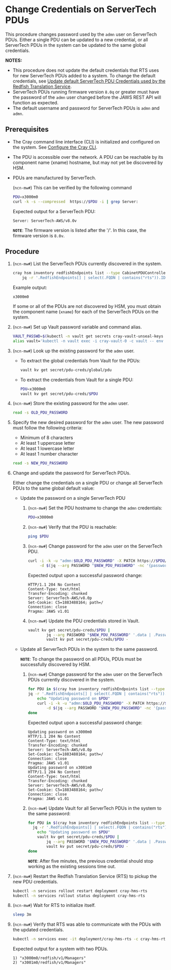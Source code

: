 # Change Credentials on ServerTech PDUs

This procedure changes password used by the `admn` user on ServerTech PDUs. Either a single PDU can be updated to a new credential, or
all ServerTech PDUs in the system can be updated to the same global credentials.

**NOTES:**

- This procedure does not update the default credentials that RTS uses for new ServerTech PDUs added to a system. To change the default credentials, see
  [Update default ServerTech PDU Credentials used by the Redfish Translation Service](Update_Default_ServerTech_PDU_Credentials_used_by_the_Redfish_Translation_Service.md).
- ServerTech PDUs running firmware version `8.0q` or greater must have the password of the `admn` user changed before the JAWS REST API will function as expected.
- The default username and password for ServerTech PDUs is `admn` and `admn`.

## Prerequisites

- The Cray command line interface (CLI) is initialized and configured on the system. See [Configure the Cray CLI](../configure_cray_cli.md).
- The PDU is accessible over the network. A PDU can be reachable by its component name (xname) hostname, but may not yet be discovered by HSM.
- PDUs are manufactured by ServerTech.

    (`ncn-mw#`) This can be verified by the following command

    ```bash
    PDU=x3000m0
    curl -k -s --compressed  https://$PDU -i | grep Server:
    ```

    Expected output for a ServerTech PDU:

    ```text
    Server: ServerTech-AWS/v8.0v
    ```

    **`NOTE`**: The firmware version is listed after the '/'. In this case, the firmware version is `8.0v`.

## Procedure

1. (`ncn-mw#`) List the ServerTech PDUs currently discovered in the system.

    ```bash
    cray hsm inventory redfishEndpoints list --type CabinetPDUController --format json |
        jq -r '.RedfishEndpoints[] | select(.FQDN | contains("rts")).ID'
    ```

    Example output:

    ```text
    x3000m0
    ```

    If some or all of the PDUs are not discovered by HSM, you must obtain the component name (`xname`) for each of the ServerTech PDUs on the system.

1. (`ncn-mw#`) Set up Vault password variable and command alias.

    ```bash
    VAULT_PASSWD=$(kubectl -n vault get secrets cray-vault-unseal-keys -o json | jq -r '.data["vault-root"]' |  base64 -d)
    alias vault='kubectl -n vault exec -i cray-vault-0 -c vault -- env VAULT_TOKEN=$VAULT_PASSWD VAULT_ADDR=http://127.0.0.1:8200 VAULT_FORMAT=json vault'
    ```

1. (`ncn-mw#`) Look up the existing password for the `admn` user.

    - To extract the global credentials from Vault for the PDUs:

        ```bash
        vault kv get secret/pdu-creds/global/pdu
        ```

    - To extract the credentials from Vault for a single PDU:

        ```bash
        PDU=x3000m0
        vault kv get secret/pdu-creds/$PDU
        ```

1. (`ncn-mw#`) Store the existing password for the `admn` user.

    ```bash
    read -s OLD_PDU_PASSWORD
    ```

1. Specify the new desired password for the `admn` user. The new password must follow the following criteria:

    - Minimum of 8 characters
    - At least 1 uppercase letter
    - At least 1 lowercase letter
    - At least 1 number character

    ```bash
    read -s NEW_PDU_PASSWORD
    ```

1. Change and update the password for ServerTech PDUs.

    Either change the credentials on a single PDU or change all ServerTech PDUs to the same global default value:

    - Update the password on a single ServerTech PDU

        1. (`ncn-mw#`) Set the PDU hostname to change the `admn` credentials:

            ```bash
            PDU=x3000m0
            ```

        1. (`ncn-mw#`) Verify that the PDU is reachable:

            ```bash
            ping $PDU
            ```

        1. (`ncn-mw#`) Change password for the `admn` user on the ServerTech PDU.

            ```bash
            curl -i -k -u "admn:$OLD_PDU_PASSWORD" -X PATCH https://$PDU/jaws/config/users/local/admn \
                 -d $(jq --arg PASSWORD "$NEW_PDU_PASSWORD" -nc '{password: $PASSWORD}')
            ```

            Expected output upon a successful password change:

            ```text
            HTTP/1.1 204 No Content
            Content-Type: text/html
            Transfer-Encoding: chunked
            Server: ServerTech-AWS/v8.0p
            Set-Cookie: C5=1883488164; path=/
            Connection: close
            Pragma: JAWS v1.01
            ```

        1. (`ncn-mw#`) Update the PDU credentials stored in Vault.

            ```bash
            vault kv get secret/pdu-creds/$PDU |
                    jq --arg PASSWORD "$NEW_PDU_PASSWORD" '.data | .Password=$PASSWORD' |
                    vault kv put secret/pdu-creds/$PDU -
            ```

    - Update all ServerTech PDUs in the system to the same password.

        **`NOTE`**: To change the password on all PDUs, PDUs must be successfully discovered by HSM.

        1. (`ncn-mw#`) Change password for the `admn` user on the ServerTech PDUs currently discovered in the system.

            ```bash
            for PDU in $(cray hsm inventory redfishEndpoints list --type CabinetPDUController --format json |
            jq -r '.RedfishEndpoints[] | select(.FQDN | contains("rts")).ID'); do
                echo "Updating password on $PDU"
                curl -i -k -u "admn:$OLD_PDU_PASSWORD" -X PATCH https://$PDU/jaws/config/users/local/admn \
                    -d $(jq --arg PASSWORD "$NEW_PDU_PASSWORD" -nc '{password: $PASSWORD}')
            done
            ```

            Expected output upon a successful password change:

            ```text
            Updating password on x3000m0
            HTTP/1.1 204 No Content
            Content-Type: text/html
            Transfer-Encoding: chunked
            Server: ServerTech-AWS/v8.0p
            Set-Cookie: C5=1883488164; path=/
            Connection: close
            Pragma: JAWS v1.01
            Updating password on x3001m0
            HTTP/1.1 204 No Content
            Content-Type: text/html
            Transfer-Encoding: chunked
            Server: ServerTech-AWS/v8.0p
            Set-Cookie: C5=1883488164; path=/
            Connection: close
            Pragma: JAWS v1.01
            ```

        1. (`ncn-mw#`) Update Vault for all ServerTech PDUs in the system to the same password:

            ```bash
            for PDU in $(cray hsm inventory redfishEndpoints list --type CabinetPDUController --format json |
              jq -r '.RedfishEndpoints[] | select(.FQDN | contains("rts")).ID'); do
                echo "Updating password on $PDU"
                vault kv get secret/pdu-creds/$PDU |
                    jq --arg PASSWORD "$NEW_PDU_PASSWORD" '.data | .Password=$PASSWORD' |
                    vault kv put secret/pdu-creds/$PDU -
            done
            ```

            **`NOTE`**: After five minutes, the previous credential should stop working as the existing sessions time out.

1. (`ncn-mw#`) Restart the Redfish Translation Service (RTS) to pickup the new PDU credentials.

    ```bash
    kubectl -n services rollout restart deployment cray-hms-rts
    kubectl -n services rollout status deployment cray-hms-rts
    ```

1. (`ncn-mw#`) Wait for RTS to initialize itself.

    ```bash
    sleep 3m
    ```

1. (`ncn-mw#`) Verify that RTS was able to communicate with the PDUs with the updated credentials.

    ```bash
    kubectl -n services exec -it deployment/cray-hms-rts -c cray-hms-rts-redis -- redis-cli keys '*/redfish/v1/Managers'
    ```

    Expected output for a system with two PDUs.

    ```text
    1) "x3000m0/redfish/v1/Managers"
    2) "x3001m0/redfish/v1/Managers"
    ```
